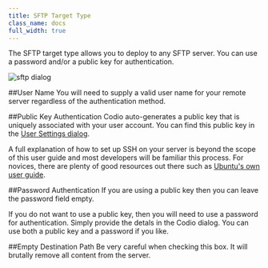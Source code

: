```yaml
---
title: SFTP Target Type
class_name: docs
full_width: true
---
```


The SFTP target type allows you to deploy to any SFTP server. You can use a password and/or a public key for authentication.

![sftp dialog](/img/docs/deploy-sftp.png)

##User Name
You will need to supply a valid user name for your remote server regardless of the authentication method.

##Public Key Authentication
Codio auto-generates a public key that is uniquely associated with your user account. You can find this public key in the [User Settings dialog](/docs/account-settings/public-key).

A full explanation of how to set up SSH on your server is beyond the scope of this user guide and most developers will be familiar this process. For novices, there are plenty of good resources out there such as [Ubuntu's own user guide](https://help.ubuntu.com/community/SSH/OpenSSH/Keys).

##Password Authentication
If you are using a public key then you can leave the password field empty.

If you do not want to use a public key, then you will need to use a password for authentication. Simply provide the detals in the Codio dialog. You can use both a public key and a password if you like.

##Empty Destination Path
Be very careful when checking this box. It will brutally remove all content from the server.

